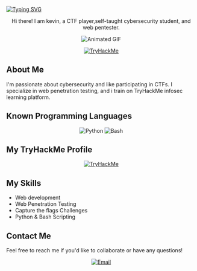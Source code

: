 [![Typing SVG](https://readme-typing-svg.herokuapp.com?font=courier+new&color=0BF700&lines=Hello!+I+am+kevin!;K3v1N+or+kevin-DIAPA)](https://git.io/typing-svg)
<p align="center">Hi there! I am kevin, a CTF player,self-taught cybersecurity student, and web pentester.</p>

<p align="center">
  <img src="https://media3.giphy.com/media/26tn33aiTi1jkl6H6/giphy.gif?cid=6c09b9528xrvdxgpd6rtyl2j6g4kkrbqo13gnskmut7zeiu3&ep=v1_internal_gif_by_id&rid=giphy.gif&ct=g" alt="Animated GIF">
</p>

<p align="center">
 
  <a href="https://tryhackme.com/p/K3v1N">
    <img src="https://img.shields.io/badge/TryHackMe-212C42?logo=tryhackme&logoColor=white" alt="TryHackMe">
  </a>
 
</p>


## About Me

I'm passionate about cybersecurity and like participating in CTFs. I specialize in web penetration testing,
and i train on TryHackMe infosec learning platform.

## Known Programming Languages

<p align="center">
  <img src="https://img.shields.io/badge/Python-3776AB?logo=python&logoColor=white" alt="Python">
  <img src="https://img.shields.io/badge/Bash-4EAA25?logo=gnu-bash&logoColor=white" alt="Bash">
</p>

## My TryHackMe Profile

<p align="center">
  <a href="https://tryhackme.com/p/K3v1N">
<img src="https://tryhackme-badges.s3.amazonaws.com/K3v1N.png" alt="TryHackMe">
  </a>
</p>

## My Skills

-  Web development
-  Web Penetration Testing
-  Capture the flags Challenges
- Python & Bash Scripting


## Contact Me

Feel free to reach me if you'd like to collaborate or have any questions!

<p align="center">
  <a href="mailto:kevindiapa7@gmail.com">
    <img src="https://img.shields.io/badge/Email-D14836?logo=gmail&logoColor=white" alt="Email">
  </a>
</p>



